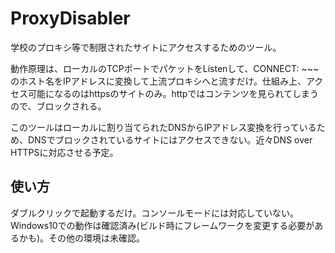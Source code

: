 # ProxyDisabler

学校のプロキシ等で制限されたサイトにアクセスするためのツール。

動作原理は、ローカルのTCPポートでパケットをListenして、CONNECT: ~~~ のホスト名をIPアドレスに変換して上流プロキシへと流すだけ。仕組み上、アクセス可能になるのはhttpsのサイトのみ。httpではコンテンツを見られてしまうので、ブロックされる。

このツールはローカルに割り当てられたDNSからIPアドレス変換を行っているため、DNSでブロックされているサイトにはアクセスできない。近々DNS over HTTPSに対応させる予定。

## 使い方

ダブルクリックで起動するだけ。コンソールモードには対応していない。Windows10での動作は確認済み(ビルド時にフレームワークを変更する必要があるかも)。その他の環境は未確認。

